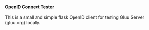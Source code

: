 #### OpenID Connect Tester

This is a small and simple flask OpenID client for testing Gluu Server (gluu.org) locally.


